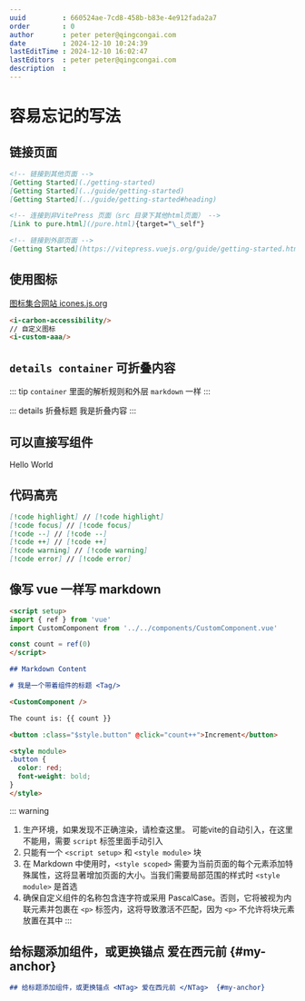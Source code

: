 ```yaml
---
uuid         : 660524ae-7cd8-458b-b83e-4e912fada2a7
order        : 0
author       : peter peter@qingcongai.com
date         : 2024-12-10 10:24:39
lastEditTime : 2024-12-10 16:02:47
lastEditors  : peter peter@qingcongai.com
description  :
---
```

# 容易忘记的写法

## 链接页面

```md
<!-- 链接到其他页面 -->
[Getting Started](./getting-started)
[Getting Started](../guide/getting-started)
[Getting Started](../guide/getting-started#heading)

<!-- 连接到非VitePress 页面（src 目录下其他html页面） -->
[Link to pure.html](/pure.html){target="\_self"}

<!-- 链接到外部页面 -->
[Getting Started](https://vitepress.vuejs.org/guide/getting-started.html)
```

## 使用图标

[图标集合网站 icones.js.org](https://icones.js.org/collection/all)

```html
<i-carbon-accessibility/>
// 自定义图标
<i-custom-aaa/>
```

<div class="flex gap-1">
  <i-carbon-accessibility/>
  <i-custom-aaa/>
</div>

## `details container` 可折叠内容

::: tip
`container` 里面的解析规则和外层 `markdown` 一样
:::

::: details 折叠标题
我是折叠内容
:::

## 可以直接写组件

<NButton>Hello World</NButton>

## 代码高亮

```md
[!code highlight] // [!code highlight]
[!code focus] // [!code focus]
[!code --] // [!code --]
[!code ++] // [!code ++]
[!code warning] // [!code warning]
[!code error] // [!code error]
```

## 像写 vue 一样写 markdown

```md
<script setup>
import { ref } from 'vue'
import CustomComponent from '../../components/CustomComponent.vue'

const count = ref(0)
</script>

## Markdown Content

# 我是一个带着组件的标题 <Tag/>

<CustomComponent />

The count is: {{ count }}

<button :class="$style.button" @click="count++">Increment</button>

<style module>
.button {
  color: red;
  font-weight: bold;
}
</style>
```

::: warning

1. 生产环境，如果发现不正确渲染，请检查这里。 可能vite的自动引入，在这里不能用，需要 `script` 标签里面手动引入
2. 只能有一个 `<script setup>` 和 `<style module>` 块
3. 在 Markdown 中使用时，`<style scoped>` 需要为当前页面的每个元素添加特殊属性，这将显著增加页面的大小。当我们需要局部范围的样式时 `<style module>` 是首选
4. 确保自定义组件的名称包含连字符或采用 PascalCase。否则，它将被视为内联元素并包裹在 `<p>` 标签内，这将导致激活不匹配，因为 `<p>` 不允许将块元素放置在其中
:::

## 给标题添加组件，或更换锚点 <NTag> 爱在西元前 </NTag>  {#my-anchor}

```md
## 给标题添加组件，或更换锚点 <NTag> 爱在西元前 </NTag>  {#my-anchor}
```
